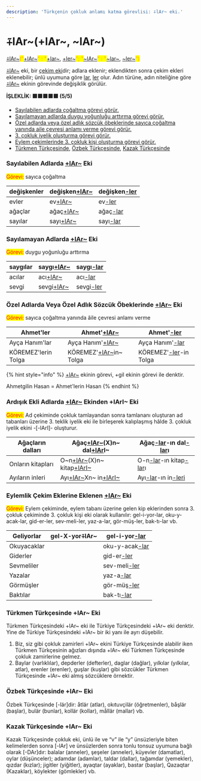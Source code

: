 ```yaml
---
description: 'Türkçenin çokluk anlamı katma görevlisi: ⨤lAr~ eki.'
---
```


# ⨤lAr\~(+lAr\~, \~lAr\~)

[⨤lAr\~](lar-+lar-lar.md)<mark style="color:orange;">("</mark>[+lAr\~](lar-+lar-lar.md)<mark style="color:orange;">" : "</mark>[+lar\~](lar-+lar-lar.md), [+ler\~](lar-+lar-lar.md)<mark style="color:orange;">"; "</mark>[\~lAr\~](lar-+lar-lar.md)<mark style="color:orange;">" : "</mark>[\~lar\~](lar-+lar-lar.md), [\~ler\~](lar-+lar-lar.md)<mark style="color:orange;">")</mark>

[⨤lAr\~](lar-+lar-lar.md) eki, bir [çekim eki](../)dir; adlara eklenir; eklendikten sonra çekim ekleri eklenebilir; ünlü uyumuna göre [lar](lar-+lar-lar.md), [ler](lar-+lar-lar.md) olur. Adın türüne, adın niteliğine göre [⨤lAr\~](lar-+lar-lar.md) ekinin görevinde değişiklik görülür.

**İŞLEKLİK: 🟩🟩🟩🟩🟩 **<mark style="color:green;">**(5/5)**</mark>

* [Sayılabilen adlarda çoğaltma görevi görür.](lar-+lar-lar.md#sayilabilen-adlarda-+lar-eki)
* [Sayılamayan adlarda duygu yoğunluğu arttırma görevi görür.](lar-+lar-lar.md#sayilamayan-adlarda-+lar-eki)
* [Özel adlarda veya özel adlık sözcük öbeklerinde sayıca çoğaltma yanında aile çevresi anlamı verme görevi görür. ](lar-+lar-lar.md#oezel-adlarda-veya-oezel-adlik-soezcuek-oebeklerinde-+lar-eki)
* [3. çokluk iyelik oluşturma görevi görür.](lar-+lar-lar.md#ardisik-ekli-adlarda-+lar-ekinden-+lari-eki)
* [Eylem çekimlerinde 3. çokluk kişi oluşturma görevi görür.](lar-+lar-lar.md#eylemlik-cekim-eklerine-eklenen-+lar-eki)
* [Türkmen Türkçesinde](lar-+lar-lar.md#tuerkmen-tuerkcesinde-+lar-eki), [Özbek Türkçesinde](lar-+lar-lar.md#oezbek-tuerkcesinde-+lar-eki), [Kazak Türkçesinde](lar-+lar-lar.md#kazak-tuerkcesinde-+lar-eki)

### **Sayılabilen Adlarda** [**+lAr\~**](lar-+lar-lar.md) **Eki**&#x20;

<mark style="color:red;">Görevi:</mark> sayıca çoğaltma

| değişkenler | değişken[+lAr\~](lar-+lar-lar.md) | değişken[-ler](lar-+lar-lar.md) |
| ----------- | --------------------------------- | ------------------------------- |
| evler       | ev[+lAr\~](lar-+lar-lar.md)       | ev[-ler](lar-+lar-lar.md)       |
| ağaçlar     | ağaç[+lAr\~](lar-+lar-lar.md)     | ağaç[-lar](lar-+lar-lar.md)     |
| sayılar     | sayı[+lAr\~](lar-+lar-lar.md)     | sayı[-lar](lar-+lar-lar.md)     |

### Sayılamayan Adlarda [+lAr\~](lar-+lar-lar.md) Eki

<mark style="color:red;">Görevi:</mark> duygu yoğunluğu arttırma

| saygılar | saygı[+lAr\~](lar-+lar-lar.md) | saygı[-lar](lar-+lar-lar.md) |
| -------- | ------------------------------ | ---------------------------- |
| acılar   | acı[+lAr\~](lar-+lar-lar.md)   | acı[-lar](lar-+lar-lar.md)   |
| sevgi    | sevgi[+lAr\~](lar-+lar-lar.md) | sevgi[-ler](lar-+lar-lar.md) |

### Özel Adlarda Veya Özel Adlık Sözcük Öbeklerinde [+lAr\~](lar-+lar-lar.md) Eki

<mark style="color:red;">Görevi:</mark> sayıca çoğaltma yanında âile çevresi anlamı verme

| Ahmet'ler           | Ahmet'[+lAr\~](lar-+lar-lar.md)             | Ahmet'[-ler](lar-+lar-lar.md)            |
| ------------------- | ------------------------------------------- | ---------------------------------------- |
| Ayça Hanım'lar      | Ayça Hanım'[+lAr\~](lar-+lar-lar.md)        | Ayça Hanım'[-lar](lar-+lar-lar.md)       |
| KÖREMEZ'lerin Tolga | KÖREMEZ'[+lAr\~](lar-+lar-lar.md)in\~ Tolga | KÖREMEZ'[-ler](lar-+lar-lar.md)-in Tolga |

{% hint style="info" %}
[+lAr\~](lar-+lar-lar.md) ekinin görevi, +gil ekinin görevi ile denktir.

Ahmetgilin Hasan = Ahmet'lerin Hasan
{% endhint %}

### Ardışık Ekli Adlarda [+lAr\~](lar-+lar-lar.md) Ekinden +lArI\~ Eki

<mark style="color:red;">Görevi:</mark> Ad çekiminde çokluk tamlayandan sonra tamlananı oluşturan ad tabanları üzerine 3. teklik iyelik eki ile birleşerek kalıplaşmış hâlde 3. çokluk iyelik ekini -\[-lArI]- oluşturur.

| Ağaçların dalları | Ağaç[+lAr\~](lar-+lar-lar.md)(X)n\~ dal[+lAr](lar-+lar-lar.md)I\~   | Ağaç[-lar](lar-+lar-lar.md)-ın dal[-lar](lar-+lar-lar.md)ı                             |
| ----------------- | ------------------------------------------------------------------- | -------------------------------------------------------------------------------------- |
| Onların kitapları | O\~n[+lAr\~](lar-+lar-lar.md)(X)n\~ kitap[+lArI\~](lar-+lar-lar.md) | O-n[-lar](lar-+lar-lar.md)-ın kitap[-lar](lar-+lar-lar.md)ı                            |
| Ayıların inleri   | Ayı[+lAr\~](lar-+lar-lar.md)Xn\~ in[+lArI\~](lar-+lar-lar.md)       | Ayı[-lar](lar-+lar-lar.md)-ın in[-leri](lar-+lar-lar.md#ardisik-ekli-adlarda-+lar-eki) |

### Eylemlik Çekim Eklerine Eklenen [+lAr\~](lar-+lar-lar.md) Eki&#x20;

<mark style="color:red;">Görevi:</mark> Eylem çekiminde, eylem tabanı üzerine gelen kip eklerinden sonra 3. çokluk çekiminde 3. çokluk kişi eki olarak kullanılır: gel-i-yor-lar, oku-y-acak-lar, gid-er-ler, sev-meli-ler, yaz-a-lar, gör-müş-ler, bak-tı-lar vb.

| Geliyorlar  | gel-X-yor⨤lAr\~ | gel-i-yor[-lar](lar-+lar-lar.md)  |
| ----------- | --------------- | --------------------------------- |
| Okuyacaklar |                 | oku-y-acak[-lar](lar-+lar-lar.md) |
| Giderler    |                 | gid-er[-ler](lar-+lar-lar.md)     |
| Sevmeliler  |                 | sev-meli[-ler](lar-+lar-lar.md)   |
| Yazalar     |                 | yaz-a[-lar](lar-+lar-lar.md)      |
| Görmüşler   |                 | gör-müş[-ler](lar-+lar-lar.md)    |
| Baktılar    |                 | bak-tı[-lar](lar-+lar-lar.md)     |

### Türkmen Türkçesinde +lAr\~ Eki

Türkmen Türkçesindeki +lAr\~ eki ile Türkiye Türkçesindeki +lAr\~ eki denktir. Yine de Türkiye Türkçesindeki +lAr\~ bir iki yanı ile ayrı düşebilir.&#x20;

1. Biz, siz gibi çokluk zamirleri +lAr\~ ekini Türkiye Türkçesinde alabilir iken Türkmen Türkçesinin ağızları dışında +lAr\~ eki Türkmen Türkçesinde çokluk zamirlerine gelmez.
2. Baylar (varlıklılar), depderler (defterler), daglar (dağlar), yılkılar (yılkılar, atlar), erenler (erenler), guşlar (kuşlar) gibi sözcükler Türkmen Türkçesinde +lAr\~ eki almış sözcüklere örnektir.

### Özbek Türkçesinde +lAr\~ Eki

Özbek Türkçesinde \[-lär]dir: åtlär (atlar), okıtuvçilär (öğretmenler), båşlär (başlar), bulär (bunlar), kollär (kollar), mållär (mallar) vb.

### Kazak Türkçesinde +lAr\~ Eki

Kazak Türkçesinde çokluk eki, ünlü ile ve “v” ile “y” ünsüzleriyle biten kelimelerden sonra \[-lAr] ve ünsüzlerden sonra tonlu tonsuz uyumuna bağlı olarak \[-DAr]dır: balalar (anneler), şeşeler (anneler), küyevler (damatlar), oylar (düşünceler); adamdar (adamlar), taldar (dallar), tağamdar (yemekler), qızdar (kızlar); jigitler (yiğitler), ayaqtar (ayaklar), bastar (başlar), Qazaqtar (Kazaklar), köylekter (gömlekler) vb.
